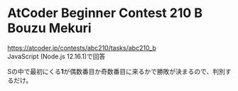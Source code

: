 # AtCoder Beginner Contest 210 B Bouzu Mekuri  
https://atcoder.jp/contests/abc210/tasks/abc210_b  
JavaScript (Node.js 12.16.1)で回答  

Sの中で最初にくる**1**が偶数番目か奇数番目に来るかで勝敗が決まるので、判別するだけ。
